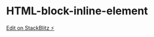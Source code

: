 # HTML-block-inline-element

[Edit on StackBlitz ⚡️](https://stackblitz.com/edit/web-platform-xtemmz)